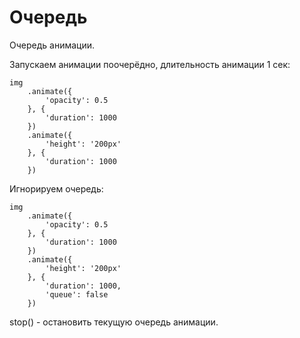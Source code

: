 # Очередь
Очередь анимации.

Запускаем анимации поочерёдно, длительность анимации 1 сек:

    img
        .animate({
            'opacity': 0.5
        }, {
            'duration': 1000
        })
        .animate({
            'height': '200px'
        }, {
            'duration': 1000
        })

Игнорируем очередь:

    img
        .animate({
            'opacity': 0.5
        }, {
            'duration': 1000
        })
        .animate({
            'height': '200px'
        }, {
            'duration': 1000,
            'queue': false
        })

stop() - остановить текущую очередь анимации.
